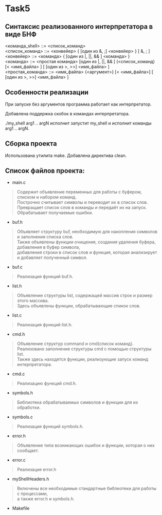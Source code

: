 # Task5

## Синтаксис реализованного интерпретатора в виде БНФ
<команда_shell> ::= <список_команд>  
<список_команд> ::= <конвейер> { [один из &, ;] <конвейер> } [ &, ; ]  
<конвейер> ::= <команда> { [один из |, ||, && ] <команда> }  
<команда> ::= <простая команда> [один из |, ||, && ] (<список_команд)  
[< <имя_файла> ] [ [один из >, >>] <имя_файла> ]  
<простая_команда> ::= <имя_файла> {<аргумент>} [< <имя_файла>] [ [один из >, >>] <имя_файла> ]

## Особенности реализации
При запуске без аргументов программа работает как интерпретатор.  

Добавлена поддержка скобок в командах интерпретатора.

./my_shell arg1 .. argN исполнит запустит my_shell и исполнит команды arg1 .. argN.

## Сборка проекта
Использована утилита make. Добавлена директива clean.

## Список файлов проекта:
* main.c
>Содержит объявление переменных для работы с буфером, списком и набором команд.  
>Построчно считывает символы и переводит их в список слов.
>Превращает список слов в команды и передаёт их на запуск.
>Обрабатывает получаемые ошибки.
    
* buf.h
>Объявляет структуру buf, необходимую для накопления символов и заполнения списка слов.  
>Также объявлены функции очищения, создания удаления буфера, добавления в буфер символа,  
>добавления строки в список слов и функция, которая анализирует и добавляет полученный символ.
* buf.c
>Реализация функций buf.h.
* list.h
>Объявление структуры list, содержащей массив строк и размер этого массива.  
>Здесь объявлены функции, обрабатывающие спикок слов.
* list.c
>Реализация функций list.h.
* cmd.h
>Объявление структур command и cmd(список команд).  
>Реализовано заполнение структуры cmd с помощью структуры list.  
>Также здесь находятся функции, реализующие запуск команд интерпретатора.
* cmd.c
>Реализацию функций cmd.h.
* symbols.h
>Библиотека обрабатываемых символов и функции для их обработки.
* symbols.c
>Реализация функций symbols.h.
* error.h
>Объявление типа возникающих ошибок и функции, которая о них сообщает.
* error.c
>Реализация error.h
* myShellHeaders.h
>Включены все необходимые стандартные библиотеки для работы с процессами,  
>а также error.h и symbols.h.
* Makefile